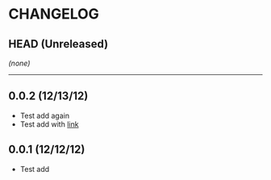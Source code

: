 CHANGELOG
=========

## HEAD (Unreleased)
_(none)_

--------------------

## 0.0.2 (12/13/12)
* Test add again
* Test add with [link](http://heff.me)

## 0.0.1 (12/12/12)
* Test add

